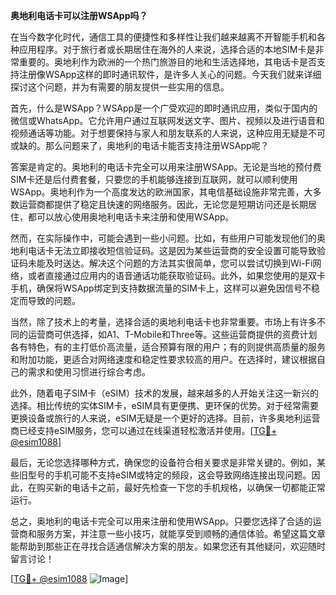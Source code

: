 **奥地利电话卡可以注册WSApp吗？**

在当今数字化时代，通信工具的便捷性和多样性让我们越来越离不开智能手机和各种应用程序。对于旅行者或长期居住在海外的人来说，选择合适的本地SIM卡是非常重要的。奥地利作为欧洲的一个热门旅游目的地和生活选择地，其电话卡是否支持注册像WSApp这样的即时通讯软件，是许多人关心的问题。今天我们就来详细探讨这个问题，并为有需要的朋友提供一些实用的信息。

首先，什么是WSApp？WSApp是一个广受欢迎的即时通讯应用，类似于国内的微信或WhatsApp。它允许用户通过互联网发送文字、图片、视频以及进行语音和视频通话等功能。对于想要保持与家人和朋友联系的人来说，这种应用无疑是不可或缺的。那么问题来了，奥地利的电话卡能否支持注册WSApp呢？

答案是肯定的。奥地利的电话卡完全可以用来注册WSApp。无论是当地的预付费SIM卡还是后付费套餐，只要您的手机能够连接到互联网，就可以顺利使用WSApp。奥地利作为一个高度发达的欧洲国家，其电信基础设施非常完善，大多数运营商都提供了稳定且快速的网络服务。因此，无论您是短期访问还是长期居住，都可以放心使用奥地利电话卡来注册和使用WSApp。

然而，在实际操作中，可能会遇到一些小问题。比如，有些用户可能发现他们的奥地利电话卡无法立即接收短信验证码。这是因为某些运营商的安全设置可能导致验证码未能及时送达。解决这个问题的方法其实很简单，您可以尝试切换到Wi-Fi网络，或者直接通过应用内的语音通话功能获取验证码。此外，如果您使用的是双卡手机，确保将WSApp绑定到支持数据流量的SIM卡上，这样可以避免因信号不稳定而导致的问题。

当然，除了技术上的考量，选择合适的奥地利电话卡也非常重要。市场上有许多不同的运营商可供选择，如A1、T-Mobile和Three等。这些运营商提供的资费计划各有特色，有的主打低价高流量，适合预算有限的用户；有的则提供高质量的服务和附加功能，更适合对网络速度和稳定性要求较高的用户。在选择时，建议根据自己的需求和使用习惯进行综合考虑。

此外，随着电子SIM卡（eSIM）技术的发展，越来越多的人开始关注这一新兴的选择。相比传统的实体SIM卡，eSIM具有更便携、更环保的优势。对于经常需要更换设备或旅行的人来说，eSIM无疑是一个更好的选择。目前，许多奥地利运营商已经支持eSIM服务，您可以通过在线渠道轻松激活并使用。[[TG💪+ @esim1088](https://t.me/s/esim1088)]

最后，无论您选择哪种方式，确保您的设备符合相关要求是非常关键的。例如，某些旧型号的手机可能不支持eSIM或特定的频段，这会导致网络连接出现问题。因此，在购买新的电话卡之前，最好先检查一下您的手机规格，以确保一切都能正常运行。

总之，奥地利的电话卡完全可以用来注册和使用WSApp。只要您选择了合适的运营商和服务方案，并注意一些小技巧，就能享受到顺畅的通信体验。希望这篇文章能帮助到那些正在寻找合适通信解决方案的朋友。如果您还有其他疑问，欢迎随时留言讨论！

[[TG💪+ @esim1088](https://t.me/s/esim1088) ![Image](https://i.postimg.cc/4NQfJmqS/Snipaste-2025-05-13-00-14-12.png)]